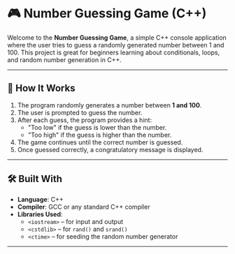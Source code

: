 # 🎮 Number Guessing Game (C++)

Welcome to the **Number Guessing Game**, a simple C++ console application where the user tries to guess a randomly generated number between 1 and 100. This project is great for beginners learning about conditionals, loops, and random number generation in C++.

---

## 🧠 How It Works

1. The program randomly generates a number between **1 and 100**.
2. The user is prompted to guess the number.
3. After each guess, the program provides a hint:
   - "Too low" if the guess is lower than the number.
   - "Too high" if the guess is higher than the number.
4. The game continues until the correct number is guessed.
5. Once guessed correctly, a congratulatory message is displayed.

---

## 🛠️ Built With

- **Language**: C++
- **Compiler**: GCC or any standard C++ compiler
- **Libraries Used**: 
  - `<iostream>` – for input and output
  - `<cstdlib>` – for `rand()` and `srand()`
  - `<ctime>` – for seeding the random number generator

---



